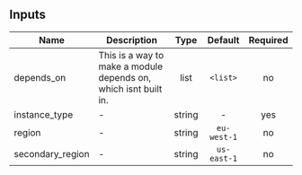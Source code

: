 ## Inputs

| Name | Description | Type | Default | Required |
|------|-------------|:----:|:-----:|:-----:|
| depends_on | This is a way to make a module depends on, which isnt built in. | list | `<list>` | no |
| instance_type | - | string | - | yes |
| region | - | string | `eu-west-1` | no |
| secondary_region | - | string | `us-east-1` | no |
